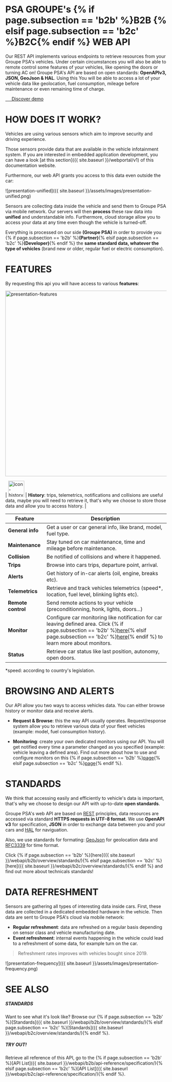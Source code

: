 # PSA GROUPE's {% if page.subsection == 'b2b' %}B2B {% elsif page.subsection == 'b2c' %}B2C{% endif %} WEB API

Our REST API implements various endpoints to retrieve resources from your Groupe PSA's vehicles. Under certain circumstances you will also be able to remote control some features of your vehicles, like opening the doors or turning AC on! Groupe PSA's API are based on open standards: **OpenAPIv3, JSON, GeoJson & HAL**. Using this You will be able to access a lot of your vehicle data like geolocation, fuel consumption, mileage before maintenance or even remaining time of charge.

<div class="buttons is-centered">
  <a href="{{site.baseurl}}{% if page.subsection == 'b2b' %}/webapi/b2b/overview/demo/ {% elsif page.subsection == 'b2c' %}/webapi/b2c/overview/demo/{% endif %}" class="button is-psablue is-medium">
    <span class="icon is-large is-white">
    <i class="fas fa-code"></i>
    </span>&nbsp; &nbsp; &nbsp;Discover demo
  </a>
</div>

# HOW DOES IT WORK?

Vehicles are using various sensors which aim to improve security and driving experience.

Those sensors provide data that are available in the vehicle infotainment system. If you are interested in embedded application development, you can have a look [at this section]({{ site.baseurl }}/webportal/v1) of this documentation website.

Furthermore, our web API grants you access to this data even outside the car:

![presentation-unified]({{ site.baseurl }}/assets/images/presentation-unified.png)

Sensors are collecting data inside the vehicle and send them to Groupe PSA via mobile network. Our servers will then **process** these raw data into **unified** and understandable info. Furthermore, cloud storage allow you to access your data at any time even though the vehicle is turned-off.

Everything is processed on our side **(Groupe PSA)** in order to provide you {% if page.subsection == 'b2b' %}**(Partner)**{% elsif page.subsection == 'b2c' %}**(Developer)**{% endif %} the **same standard data, whatever the type of vehicles** (brand new or older, regular fuel or electric consumption).

# FEATURES

By requesting this api you will have access to various **features**:

<img src="{{ site.baseurl }}/assets/images/presentation-features.png" alt="presentation-features" style="width: 580px">

| <img  alt="icon-history" class="is-paddingless is-marginless" src="{{ site.baseurl }}/assets/images/presentation-history.png" style="width: 50px"> | **History**: trips, telemetrics, notifications and collisions are useful data, maybe you will need to retrieve it, that's why we choose to store those data and allow you to access history. |

|Feature|Description|
|-|-|
|**General info**|Get a user or car general info, like brand, model, fuel type.|
|**Maintenance**|Stay tuned on car maintenance, time and mileage before maintenance.|
|**Collision**|Be notified of collisions and where it happened.|
|**Trips**|Browse into cars trips, departure point, arrival.|
|**Alerts**|Get history of in-car alerts (oil, engine, breaks etc).|
|**Telemetrics**|Retrieve and track vehicles telemetrics (speed*, location, fuel level, blinking lights etc).|
|**Remote control**|Send remote actions to your vehicle (preconditionning, honk, lights, doors...)|
|**Monitor**|Configure car monitoring like notification for car leaving defined area. Click {% if page.subsection == 'b2b' %}[here]({{site.baseurl}}/webapi/b2b/monitor/about/){% elsif page.subsection == 'b2c' %}[here]({{site.baseurl}}/webapi/b2c/monitor/about/){% endif %} to learn more about monitors.|
|**Status**|Retrieve car status like last position, autonomy, open doors.|

*speed: according to country's legislation.

# BROWSING AND ALERTS

Our API allow you two ways to access vehicles data. You can either browse history or monitor data and receive alerts.
- **Request & Browse**: this the way API usually operates. Request/response system allow you to retrieve various data of your fleet vehicles (example: model, fuel consumption history).

- **Monitoring**: create your own dedicated monitors using our API. You will get notified every time a parameter changed as you specified (example: vehicle leaving a defined area). Find out more about how to use and configure monitors on this {% if page.subsection == 'b2b' %}[page]({{site.baseurl}}/webapi/b2b/monitor/about/){% elsif page.subsection == 'b2c' %}[page]({{site.baseurl}}/webapi/b2c/monitor/about/){% endif %}.

# STANDARDS

We think that accessing easily and efficiently to vehicle's data is important, that's why  we choose to design our API with up-to-date **open standards**.

Groupe PSA's web API are based on [REST](https://en.wikipedia.org/wiki/Representational_state_transfer) principles,  data resources are accessed via standard **HTTPS requests in UTF-8 format**. We use **OpenAPI v3** for specification, **JSON** in order to exchange data between you and your cars and [HAL](https://en.wikipedia.org/wiki/Hypertext_Application_Language) for naviguation.

Also, we use standards for formating: [GeoJson](https://en.wikipedia.org/wiki/GeoJSON) for geolocation data and [RFC3339](https://www.ietf.org/rfc/rfc3339.txt) for time format.

Click {% if page.subsection == 'b2b' %}[here]({{ site.baseurl }}/webapi/b2b/overview/standards/){% elsif page.subsection == 'b2c' %}[here]({{ site.baseurl }}/webapi/b2c/overview/standards/){% endif %} and find out more about technicals standards!

# DATA REFRESHMENT

Sensors are gathering all types of interesting data inside cars. First, these data are collected in a dedicated embedded hardware in the vehicle. Then data are sent to Groupe PSA's cloud via mobile network:
- **Regular refreshment**:  data are refreshed on a regular basis depending on sensor class and vehicle manufacturing date.
- **Event refreshment**: internal events happening in the vehicle could lead to a refreshment of some data, for example turn on the car.

> Refreshment rates improves with vehicles bought since 2019.


![presentation-frequency]({{ site.baseurl }}/assets/images/presentation-frequency.png)

# SEE ALSO

##### STANDARDS

Want to see what it's look like? Browse our {% if page.subsection == 'b2b' %}[Standards]({{ site.baseurl }}/webapi/b2b/overview/standards/){% elsif page.subsection == 'b2c' %}[Standards]({{ site.baseurl }}/webapi/b2c/overview/standards/){% endif %}.

##### TRY OUT!

Retrieve all reference of this API, go to the {% if page.subsection == 'b2b' %}[API List]({{ site.baseurl }}/webapi/b2b/api-reference/specification/){% elsif page.subsection == 'b2c' %}[API List]({{ site.baseurl }}/webapi/b2c/api-reference/specification/){% endif %}.

